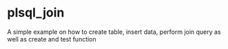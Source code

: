 # plsql_join
A simple example on how to create table, insert data, perform join query as well as create and test function
